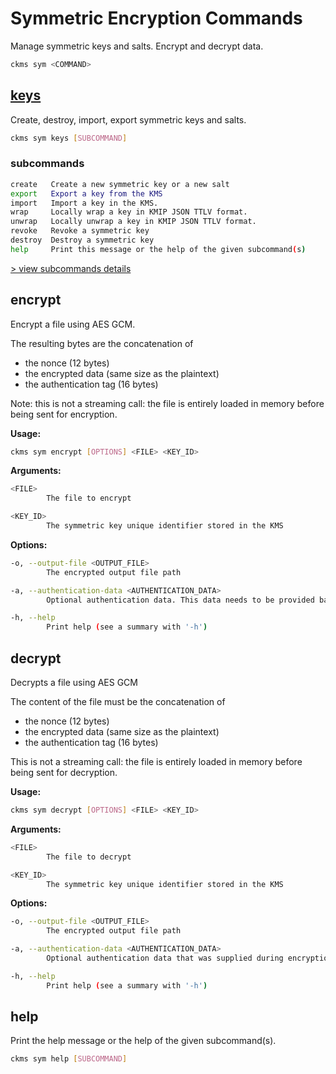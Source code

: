 # Symmetric Encryption Commands

Manage symmetric keys and salts. Encrypt and decrypt data.

```sh
ckms sym <COMMAND>
```

## [keys](./keys.md)

Create, destroy, import, export symmetric keys and salts.

```sh
ckms sym keys [SUBCOMMAND]
```

### subcommands

```sh
create   Create a new symmetric key or a new salt
export   Export a key from the KMS
import   Import a key in the KMS.
wrap     Locally wrap a key in KMIP JSON TTLV format.
unwrap   Locally unwrap a key in KMIP JSON TTLV format.
revoke   Revoke a symmetric key
destroy  Destroy a symmetric key
help     Print this message or the help of the given subcommand(s)
```

[> view subcommands details](./keys.md)

## encrypt

Encrypt a file using AES GCM.

The resulting bytes are the concatenation of

- the nonce (12 bytes)
- the encrypted data (same size as the plaintext)
- the authentication tag (16 bytes)

Note: this is not a streaming call: the file is entirely loaded in memory before being sent for encryption.

**Usage:**

```sh
ckms sym encrypt [OPTIONS] <FILE> <KEY_ID>
```

**Arguments:**

```sh
<FILE>
        The file to encrypt

<KEY_ID>
        The symmetric key unique identifier stored in the KMS
```

**Options:**

```sh
-o, --output-file <OUTPUT_FILE>
        The encrypted output file path

-a, --authentication-data <AUTHENTICATION_DATA>
        Optional authentication data. This data needs to be provided back for decryption

-h, --help
        Print help (see a summary with '-h')
```

## decrypt

Decrypts a file using AES GCM

The content of the file must be the concatenation of

- the nonce (12 bytes)
- the encrypted data (same size as the plaintext)
- the authentication tag (16 bytes)

This is not a streaming call: the file is entirely loaded in memory before being sent for decryption.

**Usage:**

```sh
ckms sym decrypt [OPTIONS] <FILE> <KEY_ID>
```

**Arguments:**

```sh
<FILE>
        The file to decrypt

<KEY_ID>
        The symmetric key unique identifier stored in the KMS
```

**Options:**

```sh
-o, --output-file <OUTPUT_FILE>
        The encrypted output file path

-a, --authentication-data <AUTHENTICATION_DATA>
        Optional authentication data that was supplied during encryption

-h, --help
        Print help (see a summary with '-h')
```

## help

Print the help message or the help of the given subcommand(s).

```sh
ckms sym help [SUBCOMMAND]
```

